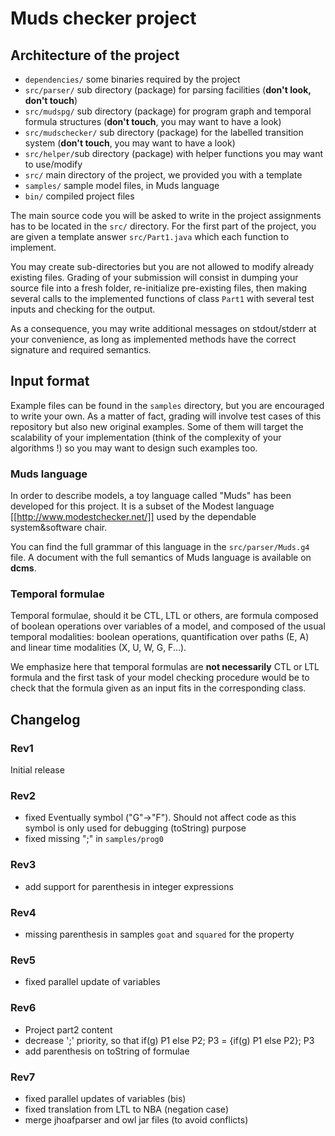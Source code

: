 # Muds checker project

## Architecture of the project

* `dependencies/` some binaries required by the project
* `src/parser/` sub directory (package) for parsing facilities (__don't look, don't touch__)
* `src/mudspg/` sub directory (package) for program graph and temporal formula structures (__don't touch__, you may want to have a look)
* `src/mudschecker/` sub directory (package) for the labelled transition system (__don't touch__, you may want to have a look)
* `src/helper/`sub directory (package) with helper functions you may want to use/modify
* `src/`  main directory of the project, we provided you with a template
* `samples/` sample model files, in Muds language
* `bin/` compiled project files

The main source code you will be asked to write in the project assignments has
to be located in the `src/` directory. For the first part of the project, you
are given a template answer `src/Part1.java` which each function to implement.

You may create sub-directories but you are not allowed to modify already existing files.
Grading of your submission will consist in dumping your source file into
a fresh folder, re-initialize pre-existing files, then making several calls to the
implemented functions of class `Part1` with several test inputs and checking
for the output.

As a consequence, you may write additional messages on stdout/stderr at your
convenience, as long as implemented methods have the correct signature
and required semantics.

## Input format
Example files can be found in the `samples` directory, but you are encouraged
to write your own. As a matter of fact, grading will involve test cases of this
repository but also new original examples. Some of them will target the
scalability of your implementation (think of the complexity of your
algorithms !) so you may want to design such examples too.

### Muds language
In order to describe models, a toy language called "Muds" has been developed
for this project. It is a subset of the Modest language 
[[http://www.modestchecker.net/]] used by the dependable system&software chair.

You can find the full grammar of this language in the `src/parser/Muds.g4`
file. A document with the full semantics of Muds language is available on
__dcms__.

### Temporal formulae
Temporal formulae, should it be CTL, LTL or others, are formula composed
of boolean operations over variables of a model, and composed of the usual
temporal modalities: boolean operations, quantification over paths (E, A)
and linear time modalities (X, U, W, G, F...).

We emphasize here that temporal formulas are __not necessarily__ CTL or LTL
formula and the first task of your model checking procedure would be to
check that the formula given as an input fits in the corresponding class.


## Changelog
### Rev1
Initial release
### Rev2
* fixed Eventually symbol ("G"->"F"). Should not affect code as this symbol is only used for debugging (toString) purpose
* fixed missing ";" in `samples/prog0`
### Rev3
* add support for parenthesis in integer expressions
### Rev4
* missing parenthesis in samples `goat` and `squared` for the property
### Rev5
* fixed parallel update of variables
### Rev6
* Project part2 content
* decrease ';' priority, so that if(g) P1 else P2; P3 = {if(g) P1 else P2}; P3
* add parenthesis on toString of formulae
### Rev7
* fixed parallel updates of variables (bis)
* fixed translation from LTL to NBA (negation case)
* merge jhoafparser and owl jar files (to avoid conflicts)
